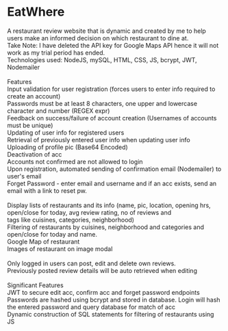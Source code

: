 # EatWhere
A restaurant review website that is dynamic and created by me to help users make an informed decision on which restaurant to dine at.<br />
Take Note: I have deleted the API key for Google Maps API hence it will not work as my trial period has ended.<br />
Technologies used: NodeJS, mySQL, HTML, CSS, JS, bcrypt, JWT, Nodemailer<br />
<br />
Features<br/>
Input validation for user registration (forces users to enter info required to create an account)<br />
Passwords must be at least 8 characters, one upper and lowercase character and number (REGEX expr)<br />
Feedback on success/failure of account creation (Usernames of accounts must be unique)<br />
Updating of user info for registered users<br />
Retrieval of previously entered user info when updating user info<br />
Uploading of profile pic (Base64 Encoded)<br />
Deactivation of acc<br />
Accounts not confirmed are not allowed to login<br />
Upon registration, automated sending of confirmation email (Nodemailer) to user's email<br />
Forget Password - enter email and username and if an acc exists, send an email with a link to reset pw.<br />
<br />
Display lists of restaurants and its info (name, pic, location, opening hrs, open/close for today, avg review rating, no of reviews and<br />
tags like cuisines, categories, neighborhood)<br />
Filtering of restaurants by cuisines, neighborhood and categories and open/close for today and name.<br />
Google Map of restaurant<br />
Images of restaurant on image modal<br />
<br />
Only logged in users can post, edit and delete own reviews.<br />
Previously posted review details will be auto retrieved when editing<br />
<br />
Significant Features<br />
JWT to secure edit acc, confirm acc and forget password endpoints<br />
Passwords are hashed using bcrypt and stored in database. Login will hash the entered password and query database for match of acc<br />
Dynamic construction of SQL statements for filtering of restaurants using JS<br />


